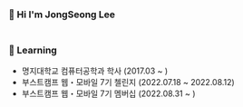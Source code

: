 ### 👋 Hi I'm JongSeong Lee</br></br>


### 🌱 Learning
+ 명지대학교 컴퓨터공학과 학사 (2017.03 ~ )</br>
+ 부스트캠프 웹・모바일 7기 첼린지 (2022.07.18 ~ 2022.08.12)</br>
+ 부스트캠프 웹・모바일 7기 멤버십 (2022.08.31 ~ )</br>

<!--
**DoTheBestMayB/DoTheBestMayB** is a ✨ _special_ ✨ repository because its `README.md` (this file) appears on your GitHub profile.

Here are some ideas to get you started:

- 🔭 I’m currently working on ...
- 🌱 I’m currently learning ...
- 👯 I’m looking to collaborate on ...
- 🤔 I’m looking for help with ...
- 💬 Ask me about ...
- 📫 How to reach me: ...
- 😄 Pronouns: ...
- ⚡ Fun fact: ...
-->
